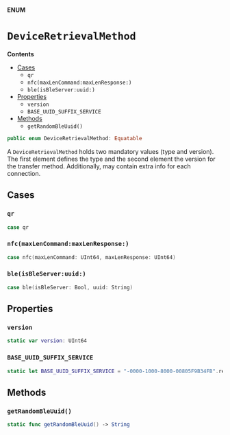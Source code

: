 **ENUM**

# `DeviceRetrievalMethod`

**Contents**

- [Cases](#cases)
  - `qr`
  - `nfc(maxLenCommand:maxLenResponse:)`
  - `ble(isBleServer:uuid:)`
- [Properties](#properties)
  - `version`
  - `BASE_UUID_SUFFIX_SERVICE`
- [Methods](#methods)
  - `getRandomBleUuid()`

```swift
public enum DeviceRetrievalMethod: Equatable
```

A `DeviceRetrievalMethod` holds two mandatory values (type and version). The first element defines the type and the second element the version for the transfer method.
Additionally, may contain extra info for each connection.

## Cases
### `qr`

```swift
case qr
```

### `nfc(maxLenCommand:maxLenResponse:)`

```swift
case nfc(maxLenCommand: UInt64, maxLenResponse: UInt64)
```

### `ble(isBleServer:uuid:)`

```swift
case ble(isBleServer: Bool, uuid: String)
```

## Properties
### `version`

```swift
static var version: UInt64
```

### `BASE_UUID_SUFFIX_SERVICE`

```swift
static let BASE_UUID_SUFFIX_SERVICE = "-0000-1000-8000-00805F9B34FB".replacingOccurrences(of: "-", with: "")
```

## Methods
### `getRandomBleUuid()`

```swift
static func getRandomBleUuid() -> String
```
